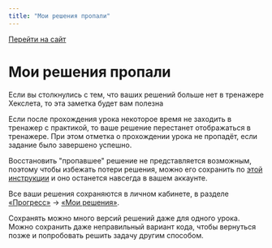 ```yaml
---
title: "Мои решения пропали"
---
```


[Перейти на сайт](https://ru.hexlet.io)

# Мои решения пропали

Если вы столкнулись с тем, что ваших решений больше нет в тренажере Хекслета, то эта заметка будет вам полезна

Если после прохождения урока некоторое время не заходить в тренажер с практикой, то ваше решение перестанет отображаться в тренажере. При этом отметка о прохождении урока не пропадёт, если задание было завершено успешно.

Восстановить "пропавшее" решение не представляется возможным, поэтому чтобы избежать потери решения, можно его сохранить по [этой инструкции](https://help.hexlet.io/article/20538) и оно останется навсегда в вашем аккаунте.

Все ваши решения сохраняются в личном кабинете, в разделе [«Прогресс»](https://ru.hexlet.io/my/learning) → [«Мои решения»](https://ru.hexlet.io/my/learning/code_reviews).

Сохранять можно много версий решений даже для одного урока. Можно сохранить даже неправильный вариант кода, чтобы вернуться позже и попробовать решить задачу другим способом.
